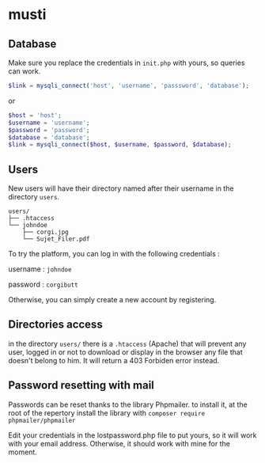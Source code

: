 # musti

## Database

Make sure you replace the credentials in `init.php` with yours, so queries can work.

```php
$link = mysqli_connect('host', 'username', 'passsword', 'database');
```
or
```php
$host = 'host';
$username = 'username';
$password = 'password';
$database = 'database';
$link = mysqli_connect($host, $username, $password, $database);
```

## Users
New users will have their directory named after their username in the directory `users`.

```
users/
├── .htaccess
└── johndoe
    ├── corgi.jpg
    └── Sujet_Filer.pdf
```

To try the platform, you can log in with the following credentials :

username : `johndoe`

password : `corgibutt`


Otherwise, you can simply create a new account by registering.

## Directories access
in the directory `users/` there is a `.htaccess` (Apache) that will prevent any user, logged in or not to download or display in the browser any file that doesn't belong to him. It will return a 403 Forbiden error instead.

## Password resetting with mail
Passwords can be reset thanks to the library Phpmailer. to install it, at the root of the repertory install the library with `composer require phpmailer/phpmailer`

Edit your credentials in the lostpassword.php file to put yours, so it will work with your email address. Otherwise, it should work with mine for the moment.
